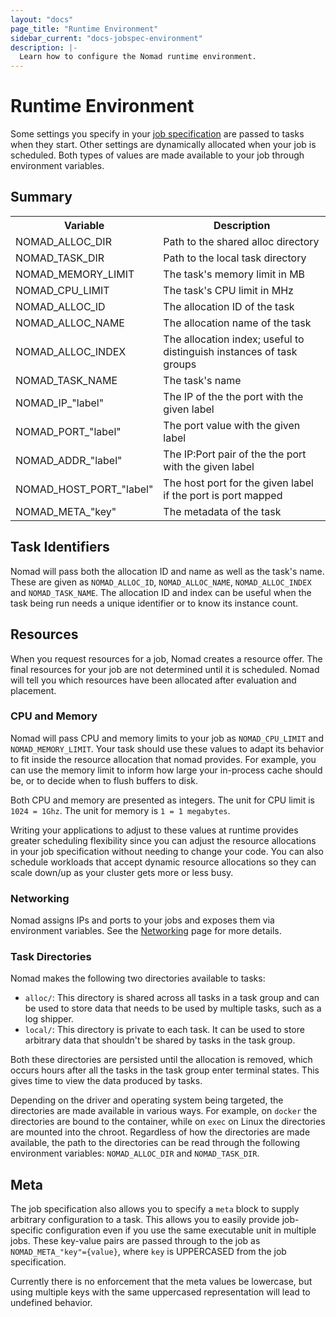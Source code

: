 ```yaml
---
layout: "docs"
page_title: "Runtime Environment"
sidebar_current: "docs-jobspec-environment"
description: |-
  Learn how to configure the Nomad runtime environment.
---
```


# Runtime Environment

Some settings you specify in your [job specification](/docs/jobspec/) are passed to tasks
when they start. Other settings are dynamically allocated when your job is
scheduled. Both types of values are made available to your job through
environment variables.

## Summary

<table class="table table-bordered table-striped">
  <tr>
    <th>Variable</th>
    <th>Description</th>
  </tr>
  <tr>
    <td>NOMAD_ALLOC_DIR</td>
    <td>Path to the shared alloc directory</td>
  </tr>
  <tr>
    <td>NOMAD_TASK_DIR</td>
    <td>Path to the local task directory</td>
  </tr>
  <tr>
    <td>NOMAD_MEMORY_LIMIT</td>
    <td>The task's memory limit in MB</td>
  </tr>
  <tr>
    <td>NOMAD_CPU_LIMIT</td>
    <td>The task's CPU limit in MHz</td>
  </tr>
  <tr>
    <td>NOMAD_ALLOC_ID</td>
    <td>The allocation ID of the task</td>
  </tr>
  <tr>
    <td>NOMAD_ALLOC_NAME</td>
    <td>The allocation name of the task</td>
  </tr>
  <tr>
    <td>NOMAD_ALLOC_INDEX</td>
    <td>The allocation index; useful to distinguish instances of task groups</td>
  </tr>
  <tr>
    <td>NOMAD_TASK_NAME</td>
    <td>The task's name</td>
  </tr>
  <tr>
    <td>NOMAD_IP_"label"</td>
    <td>The IP of the the port with the given label</td>
  </tr>
  <tr>
    <td>NOMAD_PORT_"label"</td>
    <td>The port value with the given label</td>
  </tr>
  <tr>
    <td>NOMAD_ADDR_"label"</td>
    <td>The IP:Port pair of the the port with the given label</td>
  </tr>
  <tr>
    <td>NOMAD_HOST_PORT_"label"</td>
    <td>The host port for the given label if the port is port mapped</td>
  </tr>
  <tr>
    <td>NOMAD_META_"key"</td>
    <td>The metadata of the task</td>
  </tr>
</table>

## Task Identifiers

Nomad will pass both the allocation ID and name as well as the task's name.
These are given as `NOMAD_ALLOC_ID`, `NOMAD_ALLOC_NAME`, `NOMAD_ALLOC_INDEX` and
`NOMAD_TASK_NAME`. The allocation ID and index can be useful when the task being
run needs a unique identifier or to know its instance count.

## Resources

When you request resources for a job, Nomad creates a resource offer. The final
resources for your job are not determined until it is scheduled. Nomad will
tell you which resources have been allocated after evaluation and placement.

### CPU and Memory

Nomad will pass CPU and memory limits to your job as `NOMAD_CPU_LIMIT` and
`NOMAD_MEMORY_LIMIT`. Your task should use these values to adapt its behavior to
fit inside the resource allocation that nomad provides. For example, you can use
the memory limit to inform how large your in-process cache should be, or to
decide when to flush buffers to disk.

Both CPU and memory are presented as integers. The unit for CPU limit is
`1024 = 1Ghz`. The unit for memory is `1 = 1 megabytes`.

Writing your applications to adjust to these values at runtime provides greater
scheduling flexibility since you can adjust the resource allocations in your
job specification without needing to change your code. You can also schedule workloads
that accept dynamic resource allocations so they can scale down/up as your
cluster gets more or less busy.

### Networking

Nomad assigns IPs and ports to your jobs and exposes them via environment
variables. See the [Networking](/docs/jobspec/networking.html) page for more
details.

### Task Directories <a id="task_dir"></a>

Nomad makes the following two directories available to tasks:

* `alloc/`: This directory is shared across all tasks in a task group and can be
  used to store data that needs to be used by multiple tasks, such as a log
  shipper.
* `local/`: This directory is private to each task. It can be used to store
  arbitrary data that shouldn't be shared by tasks in the task group.

Both these directories are persisted until the allocation is removed, which
occurs hours after all the tasks in the task group enter terminal states. This
gives time to view the data produced by tasks.

Depending on the driver and operating system being targeted, the directories are
made available in various ways. For example, on `docker` the directories are
bound to the container, while on `exec` on Linux the directories are mounted into the
chroot. Regardless of how the directories are made available, the path to the
directories can be read through the following environment variables:
`NOMAD_ALLOC_DIR` and `NOMAD_TASK_DIR`.

## Meta

The job specification also allows you to specify a `meta` block to supply arbitrary
configuration to a task. This allows you to easily provide job-specific
configuration even if you use the same executable unit in multiple jobs. These
key-value pairs are passed through to the job as `NOMAD_META_"key"={value}`,
where `key` is UPPERCASED from the job specification.

Currently there is no enforcement that the meta values be lowercase, but using
multiple keys with the same uppercased representation will lead to undefined
behavior.
